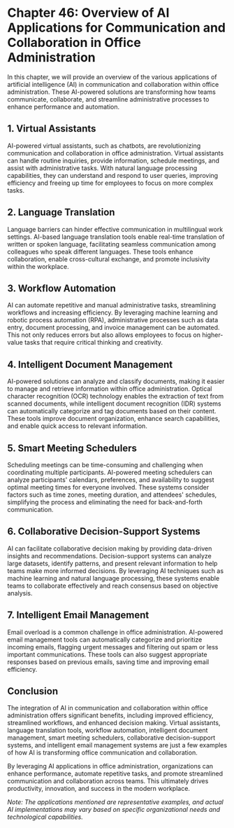 Chapter 46: Overview of AI Applications for Communication and Collaboration in Office Administration
====================================================================================================

In this chapter, we will provide an overview of the various applications of artificial intelligence (AI) in communication and collaboration within office administration. These AI-powered solutions are transforming how teams communicate, collaborate, and streamline administrative processes to enhance performance and automation.

**1. Virtual Assistants**
-------------------------

AI-powered virtual assistants, such as chatbots, are revolutionizing communication and collaboration in office administration. Virtual assistants can handle routine inquiries, provide information, schedule meetings, and assist with administrative tasks. With natural language processing capabilities, they can understand and respond to user queries, improving efficiency and freeing up time for employees to focus on more complex tasks.

**2. Language Translation**
---------------------------

Language barriers can hinder effective communication in multilingual work settings. AI-based language translation tools enable real-time translation of written or spoken language, facilitating seamless communication among colleagues who speak different languages. These tools enhance collaboration, enable cross-cultural exchange, and promote inclusivity within the workplace.

**3. Workflow Automation**
--------------------------

AI can automate repetitive and manual administrative tasks, streamlining workflows and increasing efficiency. By leveraging machine learning and robotic process automation (RPA), administrative processes such as data entry, document processing, and invoice management can be automated. This not only reduces errors but also allows employees to focus on higher-value tasks that require critical thinking and creativity.

**4. Intelligent Document Management**
--------------------------------------

AI-powered solutions can analyze and classify documents, making it easier to manage and retrieve information within office administration. Optical character recognition (OCR) technology enables the extraction of text from scanned documents, while intelligent document recognition (IDR) systems can automatically categorize and tag documents based on their content. These tools improve document organization, enhance search capabilities, and enable quick access to relevant information.

**5. Smart Meeting Schedulers**
-------------------------------

Scheduling meetings can be time-consuming and challenging when coordinating multiple participants. AI-powered meeting schedulers can analyze participants' calendars, preferences, and availability to suggest optimal meeting times for everyone involved. These systems consider factors such as time zones, meeting duration, and attendees' schedules, simplifying the process and eliminating the need for back-and-forth communication.

**6. Collaborative Decision-Support Systems**
---------------------------------------------

AI can facilitate collaborative decision making by providing data-driven insights and recommendations. Decision-support systems can analyze large datasets, identify patterns, and present relevant information to help teams make more informed decisions. By leveraging AI techniques such as machine learning and natural language processing, these systems enable teams to collaborate effectively and reach consensus based on objective analysis.

**7. Intelligent Email Management**
-----------------------------------

Email overload is a common challenge in office administration. AI-powered email management tools can automatically categorize and prioritize incoming emails, flagging urgent messages and filtering out spam or less important communications. These tools can also suggest appropriate responses based on previous emails, saving time and improving email efficiency.

**Conclusion**
--------------

The integration of AI in communication and collaboration within office administration offers significant benefits, including improved efficiency, streamlined workflows, and enhanced decision making. Virtual assistants, language translation tools, workflow automation, intelligent document management, smart meeting schedulers, collaborative decision-support systems, and intelligent email management systems are just a few examples of how AI is transforming office communication and collaboration.

By leveraging AI applications in office administration, organizations can enhance performance, automate repetitive tasks, and promote streamlined communication and collaboration across teams. This ultimately drives productivity, innovation, and success in the modern workplace.

*Note: The applications mentioned are representative examples, and actual AI implementations may vary based on specific organizational needs and technological capabilities.*
